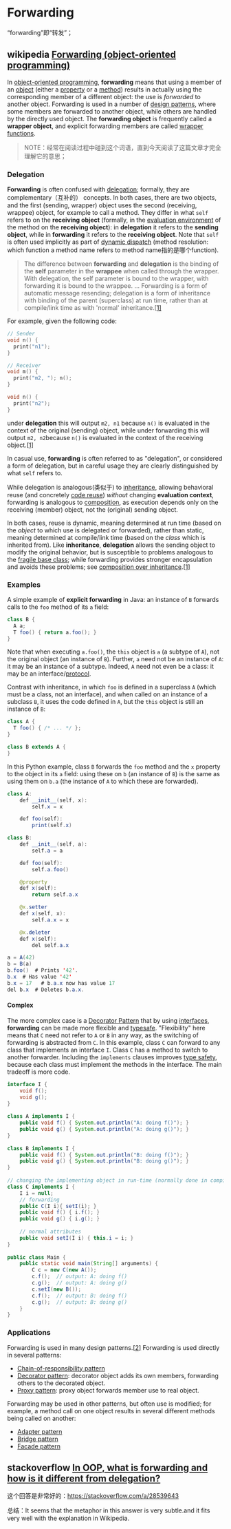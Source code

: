 # Forwarding 

“forwarding”即“转发”；


## wikipedia [Forwarding (object-oriented programming)](https://en.wikipedia.org/wiki/Forwarding_(object-oriented_programming))

In [object-oriented programming](https://en.wikipedia.org/wiki/Object-oriented_programming), **forwarding** means that using a member of an [object](https://en.wikipedia.org/wiki/Object_(computer_science)) (either a [property](https://en.wikipedia.org/wiki/Property_(programming)) or a [method](https://en.wikipedia.org/wiki/Method_(computer_programming))) results in actually using the corresponding member of a different object: the use is *forwarded* to another object. Forwarding is used in a number of [design patterns](https://en.wikipedia.org/wiki/Software_design_pattern), where some members are forwarded to another object, while others are handled by the directly used object. The **forwarding object** is frequently called a **wrapper object**, and explicit forwarding members are called [wrapper functions](https://en.wikipedia.org/wiki/Wrapper_function).

> NOTE：经常在阅读过程中碰到这个词语，直到今天阅读了这篇文章才完全理解它的意思；



### Delegation

**Forwarding** is often confused with [delegation](https://en.wikipedia.org/wiki/Delegation_(object-oriented_programming)); formally, they are complementary（互补的） concepts. In both cases, there are two objects, and the first (sending, wrapper) object uses the second (receiving, wrappee) object, for example to call a method. They differ in what `self` refers to on the **receiving object** (formally, in the [evaluation environment](https://en.wikipedia.org/wiki/Evaluation_environment) of the method on the **receiving object**): in **delegation** it refers to the **sending object**, while in **forwarding** it refers to the **receiving object**. Note that `self` is often used implicitly as part of [dynamic dispatch](https://en.wikipedia.org/wiki/Dynamic_dispatch) (method resolution: which function a method name refers to method name指的是哪个function).

> The difference between **forwarding** and **delegation** is the binding of the **self** parameter in the **wrappee** when called through the wrapper. With delegation, the self parameter is bound to the wrapper, with forwarding it is bound to the wrappee. ... Forwarding is a form of automatic message resending; delegation is a form of inheritance with binding of the parent (superclass) at run time, rather than at compile/link time as with 'normal' inheritance.[[1\]](https://en.wikipedia.org/wiki/Forwarding_(object-oriented_programming)#cite_note-buechiweck-1)

For example, given the following code:

```c++
// Sender
void n() {
  print("n1");
}

// Receiver
void m() {
  print("m2, "); n();
}

void n() {
  print("n2");
}
```

under **delegation** this will output `m2, n1` because `n()` is evaluated in the context of the original (sending) object, while under forwarding this will output `m2, n2`because `n()` is evaluated in the context of the receiving object.[[1\]](https://en.wikipedia.org/wiki/Forwarding_(object-oriented_programming)#cite_note-buechiweck-1)

In casual use, **forwarding** is often referred to as "delegation", or considered a form of delegation, but in careful usage they are clearly distinguished by what `self` refers to. 

While delegation is analogous(类似于) to [inheritance](https://en.wikipedia.org/wiki/Inheritance_(object-oriented_programming)), allowing behavioral reuse (and concretely [code reuse](https://en.wikipedia.org/wiki/Code_reuse)) *without* changing **evaluation context**, forwarding is analogous to [composition](https://en.wikipedia.org/wiki/Object_composition), as execution depends only on the receiving (member) object, not the (original) sending object.

In both cases, reuse is dynamic, meaning determined at run time (based on the *object* to which use is delegated or forwarded), rather than static, meaning determined at compile/link time (based on the *class* which is inherited from). Like **inheritance**, **delegation** allows the sending object to modify the original behavior, but is susceptible to problems analogous to the [fragile base class](https://en.wikipedia.org/wiki/Fragile_base_class); while forwarding provides stronger encapsulation and avoids these problems; see [composition over inheritance](https://en.wikipedia.org/wiki/Composition_over_inheritance).[[1\]](https://en.wikipedia.org/wiki/Forwarding_(object-oriented_programming)#cite_note-buechiweck-1)



### Examples

A simple example of **explicit forwarding** in Java: an instance of `B` forwards calls to the `foo` method of its `a` field:

```Java
class B {
  A a;
  T foo() { return a.foo(); }
}
```

Note that when executing `a.foo()`, the `this` object is `a` (a subtype of `A`), not the original object (an instance of `B`). Further, `a` need not be an instance of `A`: it may be an instance of a subtype. Indeed, `A` need not even be a class: it may be an interface/[protocol](https://en.wikipedia.org/wiki/Protocol_(object-oriented_programming)).

Contrast with inheritance, in which `foo` is defined in a superclass `A` (which must be a class, not an interface), and when called on an instance of a subclass `B`, it uses the code defined in `A`, but the `this` object is still an instance of `B`:

```Java
class A {
  T foo() { /* ... */ };
}

class B extends A {
}
```

In this Python example, class `B` forwards the `foo` method and the `x` property to the object in its `a` field: using these on `b` (an instance of `B`) is the same as using them on `b.a` (the instance of `A` to which these are forwarded).

```Java
class A:
    def __init__(self, x):
        self.x = x

    def foo(self):
        print(self.x)

class B:
    def __init__(self, a):
        self.a = a

    def foo(self):
        self.a.foo()

    @property
    def x(self):
        return self.a.x

    @x.setter
    def x(self, x):
        self.a.x = x

    @x.deleter
    def x(self):
        del self.a.x

a = A(42)
b = B(a)
b.foo()  # Prints '42'.
b.x  # Has value '42'
b.x = 17   # b.a.x now has value 17
del b.x  # Deletes b.a.x.
```



#### Complex

The more complex case is a [Decorator Pattern](https://en.wikipedia.org/wiki/Decorator_pattern#Java) that by using [interfaces](https://en.wikipedia.org/wiki/Interface_(Java)), **forwarding** can be made more flexible and [typesafe](https://en.wikipedia.org/wiki/Type_safety). "Flexibility" here means that `C` need not refer to `A` or `B` in any way, as the switching of forwarding is abstracted from `C`. In this example, class `C` can forward to any class that implements an interface `I`. Class `C` has a method to switch to another forwarder. Including the `implements` clauses improves [type safety](https://en.wikipedia.org/wiki/Type_safety), because each class must implement the methods in the interface. The main tradeoff is more code.

```Java
interface I {
	void f();
	void g();
}
 
class A implements I {
	public void f() { System.out.println("A: doing f()"); }
	public void g() { System.out.println("A: doing g()"); }
}
 
class B implements I {
	public void f() { System.out.println("B: doing f()"); }
	public void g() { System.out.println("B: doing g()"); }
}
 
// changing the implementing object in run-time (normally done in compile time)
class C implements I {
	I i = null;
	// forwarding
	public C(I i){ setI(i); }
	public void f() { i.f(); }
	public void g() { i.g(); }
 
	// normal attributes
	public void setI(I i) { this.i = i; }
}
 
public class Main {
	public static void main(String[] arguments) {
		C c = new C(new A());
		c.f();	// output: A: doing f()
		c.g();	// output: A: doing g()
		c.setI(new B());
		c.f();	// output: B: doing f()
		c.g();	// output: B: doing g()
	}
}
```

### Applications

Forwarding is used in many design patterns.[[2\]](https://en.wikipedia.org/wiki/Forwarding_(object-oriented_programming)#cite_note-2) Forwarding is used directly in several patterns:

- [Chain-of-responsibility pattern](https://en.wikipedia.org/wiki/Chain-of-responsibility_pattern)
- [Decorator pattern](https://en.wikipedia.org/wiki/Decorator_pattern): decorator object adds its own members, forwarding others to the decorated object.
- [Proxy pattern](https://en.wikipedia.org/wiki/Proxy_pattern): proxy object forwards member use to real object.

Forwarding may be used in other patterns, but often use is modified; for example, a method call on one object results in several different methods being called on another:

- [Adapter pattern](https://en.wikipedia.org/wiki/Adapter_pattern)
- [Bridge pattern](https://en.wikipedia.org/wiki/Bridge_pattern)
- [Facade pattern](https://en.wikipedia.org/wiki/Facade_pattern)



## stackoverflow [In OOP, what is forwarding and how is it different from delegation?](https://stackoverflow.com/questions/7816011/in-oop-what-is-forwarding-and-how-is-it-different-from-delegation)

这个回答是非常好的：https://stackoverflow.com/a/28539643

总结：It seems that the metaphor in this answer is very subtle.and it fits very well with the explanation in Wikipedia.



